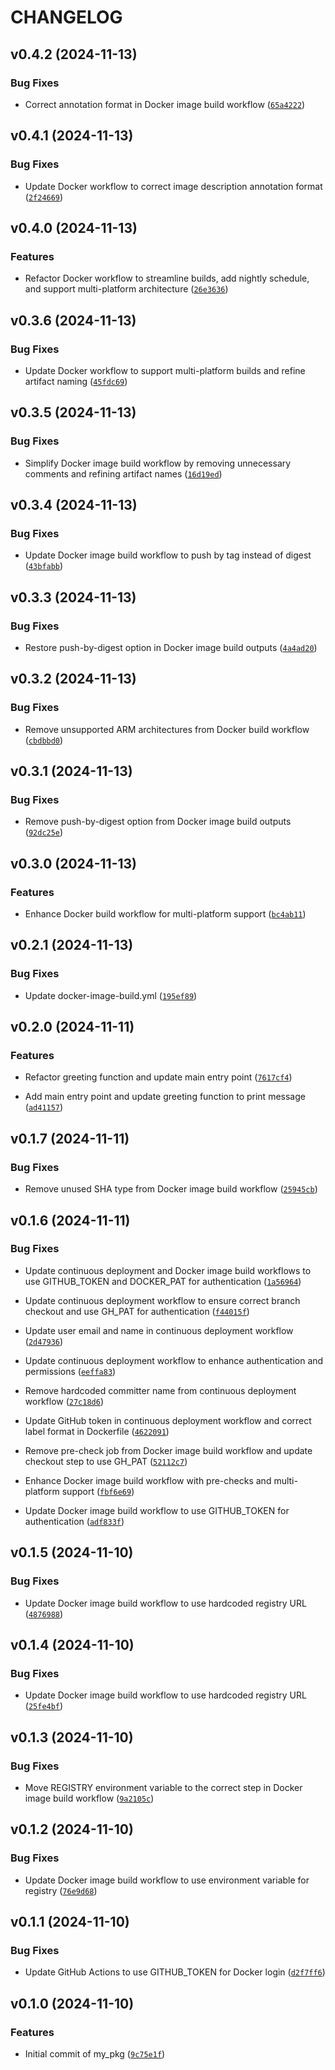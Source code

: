 # CHANGELOG


## v0.4.2 (2024-11-13)

### Bug Fixes

- Correct annotation format in Docker image build workflow
  ([`65a4222`](https://github.com/MountainGod2/my_pkg/commit/65a42224ce7142c21a1db498ef317aa6cd2aa07f))


## v0.4.1 (2024-11-13)

### Bug Fixes

- Update Docker workflow to correct image description annotation format
  ([`2f24669`](https://github.com/MountainGod2/my_pkg/commit/2f246698bf5ccf335096be49a40f54ff6be8b325))


## v0.4.0 (2024-11-13)

### Features

- Refactor Docker workflow to streamline builds, add nightly schedule, and support multi-platform
  architecture
  ([`26e3636`](https://github.com/MountainGod2/my_pkg/commit/26e363681d2f1c524d0e239ef8d4daaf896fad6c))


## v0.3.6 (2024-11-13)

### Bug Fixes

- Update Docker workflow to support multi-platform builds and refine artifact naming
  ([`45fdc69`](https://github.com/MountainGod2/my_pkg/commit/45fdc699a8a2dcee695a18c58d579be90ef781a1))


## v0.3.5 (2024-11-13)

### Bug Fixes

- Simplify Docker image build workflow by removing unnecessary comments and refining artifact names
  ([`16d19ed`](https://github.com/MountainGod2/my_pkg/commit/16d19edc86c3a8865ade9106719af1a0433a3733))


## v0.3.4 (2024-11-13)

### Bug Fixes

- Update Docker image build workflow to push by tag instead of digest
  ([`43bfabb`](https://github.com/MountainGod2/my_pkg/commit/43bfabb301d26432a5968267b35c34716b760981))


## v0.3.3 (2024-11-13)

### Bug Fixes

- Restore push-by-digest option in Docker image build outputs
  ([`4a4ad20`](https://github.com/MountainGod2/my_pkg/commit/4a4ad20ca17a0b2586ca2563f19bd5d9dc28b31b))


## v0.3.2 (2024-11-13)

### Bug Fixes

- Remove unsupported ARM architectures from Docker build workflow
  ([`cbdbbd0`](https://github.com/MountainGod2/my_pkg/commit/cbdbbd0d0d3a1aba9359de2684a8cbc4d0e5f668))


## v0.3.1 (2024-11-13)

### Bug Fixes

- Remove push-by-digest option from Docker image build outputs
  ([`92dc25e`](https://github.com/MountainGod2/my_pkg/commit/92dc25e596783442b9759923c9f5594aae9d61c4))


## v0.3.0 (2024-11-13)

### Features

- Enhance Docker build workflow for multi-platform support
  ([`bc4ab11`](https://github.com/MountainGod2/my_pkg/commit/bc4ab110960c1ee398c9697e5e30e075eca20337))


## v0.2.1 (2024-11-13)

### Bug Fixes

- Update docker-image-build.yml
  ([`195ef89`](https://github.com/MountainGod2/my_pkg/commit/195ef89898534f8e632b2e0fd639230731b99245))


## v0.2.0 (2024-11-11)

### Features

- Refactor greeting function and update main entry point
  ([`7617cf4`](https://github.com/MountainGod2/my_pkg/commit/7617cf4ba8b5dccec19fb660de046b52be675d13))

- Add main entry point and update greeting function to print message
  ([`ad41157`](https://github.com/MountainGod2/my_pkg/commit/ad41157aed653340f803ff3425286435172f4ece))


## v0.1.7 (2024-11-11)

### Bug Fixes

- Remove unused SHA type from Docker image build workflow
  ([`25945cb`](https://github.com/MountainGod2/my_pkg/commit/25945cb7f77c225d88b2eaf26767d28824e58efa))


## v0.1.6 (2024-11-11)

### Bug Fixes

- Update continuous deployment and Docker image build workflows to use GITHUB_TOKEN and DOCKER_PAT
  for authentication
  ([`1a56964`](https://github.com/MountainGod2/my_pkg/commit/1a5696422da04958ab8893062fc153cd19a98f4a))

- Update continuous deployment workflow to ensure correct branch checkout and use GH_PAT for
  authentication
  ([`f44015f`](https://github.com/MountainGod2/my_pkg/commit/f44015f1669a8ff48a9e0d12774b33749d493153))

- Update user email and name in continuous deployment workflow
  ([`2d47936`](https://github.com/MountainGod2/my_pkg/commit/2d479361adc8cb53d10e5d57978f4554b0782922))

- Update continuous deployment workflow to enhance authentication and permissions
  ([`eeffa83`](https://github.com/MountainGod2/my_pkg/commit/eeffa83c50954e87e934c25522e47512b183014d))

- Remove hardcoded committer name from continuous deployment workflow
  ([`27c18d6`](https://github.com/MountainGod2/my_pkg/commit/27c18d6e28eb1c3de08cc382453589dd820f5ddc))

- Update GitHub token in continuous deployment workflow and correct label format in Dockerfile
  ([`4622091`](https://github.com/MountainGod2/my_pkg/commit/462209183c29281aa64441bbf0fbb642e6e735f3))

- Remove pre-check job from Docker image build workflow and update checkout step to use GH_PAT
  ([`52112c7`](https://github.com/MountainGod2/my_pkg/commit/52112c71d0109bffbbd1d9730d3b4f617c5b94fb))

- Enhance Docker image build workflow with pre-checks and multi-platform support
  ([`fbf6e69`](https://github.com/MountainGod2/my_pkg/commit/fbf6e696eacb6cf3d6815ad5d5fac2fbfb7e6f6b))

- Update Docker image build workflow to use GITHUB_TOKEN for authentication
  ([`adf833f`](https://github.com/MountainGod2/my_pkg/commit/adf833f65977a8216b1e0f4ff24f9287c47a34dc))


## v0.1.5 (2024-11-10)

### Bug Fixes

- Update Docker image build workflow to use hardcoded registry URL
  ([`4876988`](https://github.com/MountainGod2/my_pkg/commit/48769888a31478bd0fc99d0ed600ded05cedd0a2))


## v0.1.4 (2024-11-10)

### Bug Fixes

- Update Docker image build workflow to use hardcoded registry URL
  ([`25fe4bf`](https://github.com/MountainGod2/my_pkg/commit/25fe4bfd45e32d9da79c80275bd2bf87b5559695))


## v0.1.3 (2024-11-10)

### Bug Fixes

- Move REGISTRY environment variable to the correct step in Docker image build workflow
  ([`9a2105c`](https://github.com/MountainGod2/my_pkg/commit/9a2105c4ddd39710284066d4c89dcee3aa2a86cb))


## v0.1.2 (2024-11-10)

### Bug Fixes

- Update Docker image build workflow to use environment variable for registry
  ([`76e9d68`](https://github.com/MountainGod2/my_pkg/commit/76e9d68d981a38d688b3dce3ca502bb96f4e86ed))


## v0.1.1 (2024-11-10)

### Bug Fixes

- Update GitHub Actions to use GITHUB_TOKEN for Docker login
  ([`d2f7ff6`](https://github.com/MountainGod2/my_pkg/commit/d2f7ff6ed74117841d0e898a276fc2ac57acac0c))


## v0.1.0 (2024-11-10)

### Features

- Initial commit of my_pkg
  ([`9c75e1f`](https://github.com/MountainGod2/my_pkg/commit/9c75e1fde3aacff1d2f42d017d4b75df2679375a))
